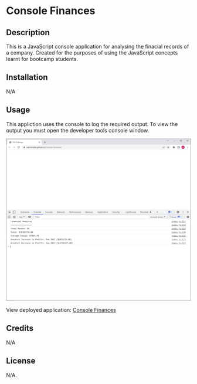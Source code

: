 # Console Finances

## Description

This is a JavaScript console application for analysing the finacial records of a company. Created for the purposes of using the JavaScript concepts learnt for bootcamp students.

## Installation

N/A

## Usage

This appliction uses the console to log the required output. To view the output you must open the developer tools console window.

![ScreenShot](assets/capture.png)

View deployed application: 
[Console Finances](https://warrentyler.github.io/Console-Finances/)
## Credits

N/A

## License

N/A.

